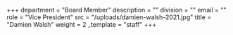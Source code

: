 +++
department = "Board Member"
description = ""
division = ""
email = ""
role = "Vice President"
src = "/uploads/damien-walsh-2021.jpg"
title = "Damien Walsh"
weight = 2
_template = "staff"
+++
